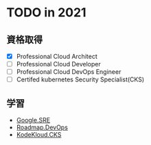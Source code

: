 # TODO in 2021
## 資格取得 
- [x] Professional Cloud Architect
- [ ] Professional Cloud Developer
- [ ] Professional Cloud DevOps Engineer
- [ ] Certifed kubernetes Security Specialist(CKS)

## 学習
- [Google.SRE](https://sre.google/)
- [Roadmap.DevOps](https://roadmap.sh/devops)
- [KodeKloud.CKS](https://kodekloud.com/p/certified-kubernetes-security-specialist-cks)

